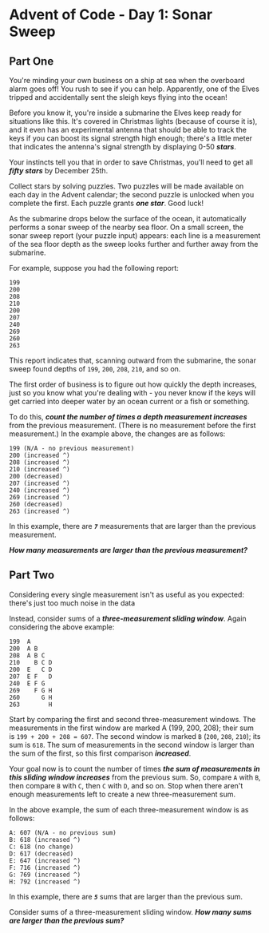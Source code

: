 # Advent of Code - Day 1: Sonar Sweep

## Part One

You're minding your own business on a ship at sea when the overboard alarm
goes off! You rush to see if you can help. Apparently, one of the Elves
tripped and accidentally sent the sleigh keys flying into the ocean!

Before you know it, you're inside a submarine the Elves keep ready for
situations like this. It's covered in Christmas lights (because of course
it is), and it even has an experimental antenna that should be able to
track the keys if you can boost its signal strength high enough; there's a
little meter that indicates the antenna's signal strength by displaying
0-50 _**stars**_.

Your instincts tell you that in order to save Christmas, you'll need to get
all _**fifty stars**_ by December 25th.

Collect stars by solving puzzles. Two puzzles will be made available on
each day in the Advent calendar; the second puzzle is unlocked when you
complete the first. Each puzzle grants _**one star**_. Good luck!

As the submarine drops below the surface of the ocean, it automatically
performs a sonar sweep of the nearby sea floor. On a small screen, the
sonar sweep report (your puzzle input) appears: each line is a measurement
of the sea floor depth as the sweep looks further and further away from the
submarine.

For example, suppose you had the following report:

    199
    200
    208
    210
    200
    207
    240
    269
    260
    263

This report indicates that, scanning outward from the submarine, the sonar
sweep found depths of `199`, `200`, `208`, `210`, and so on.

The first order of business is to figure out how quickly the depth
increases, just so you know what you're dealing with - you never know if
the keys will get carried into deeper water by an ocean current or a fish
or something.

To do this, _**count the number of times a depth measurement increases**_ from
the previous measurement. (There is no measurement before the first
measurement.) In the example above, the changes are as follows:

    199 (N/A - no previous measurement)
    200 (increased ^)
    208 (increased ^)
    210 (increased ^)
    200 (decreased)
    207 (increased ^)
    240 (increased ^)
    269 (increased ^)
    260 (decreased)
    263 (increased ^)

In this example, there are _**`7`**_ measurements that are larger than the previous
measurement.

_**How many measurements are larger than the previous measurement?**_

## Part Two

Considering every single measurement isn't as useful as you expected:
there's just too much noise in the data

Instead, consider sums of a _**three-measurement sliding window**_. Again
considering the above example:

    199  A
    200  A B
    208  A B C
    210    B C D
    200  E   C D
    207  E F   D
    240  E F G
    269    F G H
    260      G H
    263        H

Start by comparing the first and second three-measurement windows. The
measurements in the first window are marked A (199, 200, 208); their sum is
`199 + 200 + 208 = 607`. The second window is marked `B` (`200`, `208`, `210`); its
sum is `618`. The sum of measurements in the second window is larger than the
sum of the first, so this first comparison _**increased**_.

Your goal now is to count the number of times _**the sum of measurements in
this sliding window increases**_ from the previous sum. So, compare `A` with `B`,
then compare `B` with `C`, then `C` with `D`, and so on. Stop when there aren't
enough measurements left to create a new three-measurement sum.

In the above example, the sum of each three-measurement window is as follows:

    A: 607 (N/A - no previous sum)
    B: 618 (increased ^)
    C: 618 (no change)
    D: 617 (decreased)
    E: 647 (increased ^)
    F: 716 (increased ^)
    G: 769 (increased ^)
    H: 792 (increased ^)

In this example, there are _**`5`**_ sums that are larger than the previous sum.

Consider sums of a three-measurement sliding window. _**How many sums are
larger than the previous sum?**_
